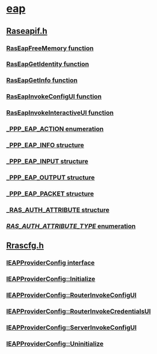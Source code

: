 # [eap](index.md)
## [Raseapif.h](../raseapif/index.md)
### [RasEapFreeMemory function](../raseapif/nf-raseapif-raseapfreememory.md)
### [RasEapGetIdentity function](../raseapif/nf-raseapif-raseapgetidentity.md)
### [RasEapGetInfo function](../raseapif/nf-raseapif-raseapgetinfo.md)
### [RasEapInvokeConfigUI function](../raseapif/nf-raseapif-raseapinvokeconfigui.md)
### [RasEapInvokeInteractiveUI function](../raseapif/nf-raseapif-raseapinvokeinteractiveui.md)
### [_PPP_EAP_ACTION enumeration](../raseapif/ne-raseapif-_ppp_eap_action.md)
### [_PPP_EAP_INFO structure](../raseapif/ns-raseapif-_ppp_eap_info.md)
### [_PPP_EAP_INPUT structure](../raseapif/ns-raseapif-_ppp_eap_input.md)
### [_PPP_EAP_OUTPUT structure](../raseapif/ns-raseapif-_ppp_eap_output.md)
### [_PPP_EAP_PACKET structure](../raseapif/ns-raseapif-_ppp_eap_packet.md)
### [_RAS_AUTH_ATTRIBUTE structure](../raseapif/ns-raseapif-_ras_auth_attribute.md)
### [_RAS_AUTH_ATTRIBUTE_TYPE_ enumeration](../raseapif/ne-raseapif-_ras_auth_attribute_type_.md)
## [Rrascfg.h](../rrascfg/index.md)
### [IEAPProviderConfig interface](../rrascfg/nn-rrascfg-ieapproviderconfig.md)
### [IEAPProviderConfig::Initialize](../rrascfg/nf-rrascfg-ieapproviderconfig-initialize.md)
### [IEAPProviderConfig::RouterInvokeConfigUI](../rrascfg/nf-rrascfg-ieapproviderconfig-routerinvokeconfigui.md)
### [IEAPProviderConfig::RouterInvokeCredentialsUI](../rrascfg/nf-rrascfg-ieapproviderconfig-routerinvokecredentialsui.md)
### [IEAPProviderConfig::ServerInvokeConfigUI](../rrascfg/nf-rrascfg-ieapproviderconfig-serverinvokeconfigui.md)
### [IEAPProviderConfig::Uninitialize](../rrascfg/nf-rrascfg-ieapproviderconfig-uninitialize.md)
